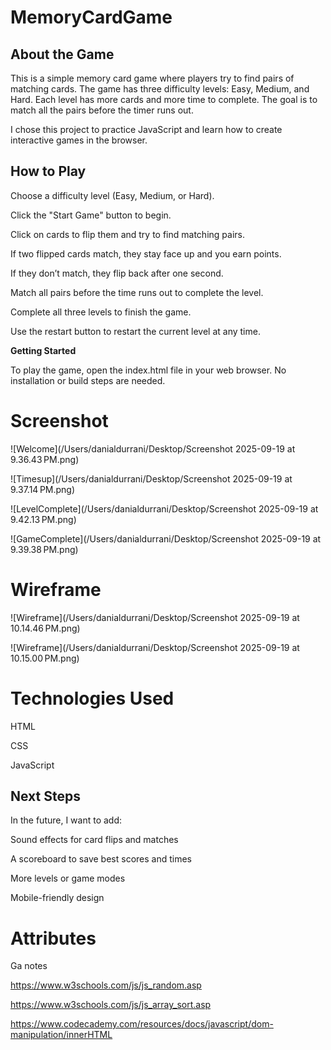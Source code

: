 # MemoryCardGame

## About the Game

This is a simple memory card game where players try to find pairs of matching cards. The game has three difficulty levels: Easy, Medium, and Hard. Each level has more cards and more time to complete. The goal is to match all the pairs before the timer runs out.

I chose this project to practice JavaScript and learn how to create interactive games in the browser.

## How to Play

Choose a difficulty level (Easy, Medium, or Hard).

Click the "Start Game" button to begin.

Click on cards to flip them and try to find matching pairs.

If two flipped cards match, they stay face up and you earn points.

If they don’t match, they flip back after one second.

Match all pairs before the time runs out to complete the level.

Complete all three levels to finish the game.

Use the restart button to restart the current level at any time.

**Getting Started**

To play the game, open the index.html file in your web browser. No installation or build steps are needed.


# Screenshot
![Welcome](/Users/danialdurrani/Desktop/Screenshot 2025-09-19 at 9.36.43 PM.png)  


![Timesup](/Users/danialdurrani/Desktop/Screenshot 2025-09-19 at 9.37.14 PM.png)  


![LevelComplete](/Users/danialdurrani/Desktop/Screenshot 2025-09-19 at 9.42.13 PM.png)  


![GameComplete](/Users/danialdurrani/Desktop/Screenshot 2025-09-19 at 9.39.38 PM.png)  

# Wireframe
![Wireframe](/Users/danialdurrani/Desktop/Screenshot 2025-09-19 at 10.14.46 PM.png) 




![Wireframe](/Users/danialdurrani/Desktop/Screenshot 2025-09-19 at 10.15.00 PM.png) 





# Technologies Used

HTML

CSS

JavaScript

## Next Steps

In the future, I want to add:

Sound effects for card flips and matches

A scoreboard to save best scores and times

More levels or game modes

Mobile-friendly design


# Attributes
 Ga notes

 https://www.w3schools.com/js/js_random.asp

 https://www.w3schools.com/js/js_array_sort.asp

 https://www.codecademy.com/resources/docs/javascript/dom-manipulation/innerHTML